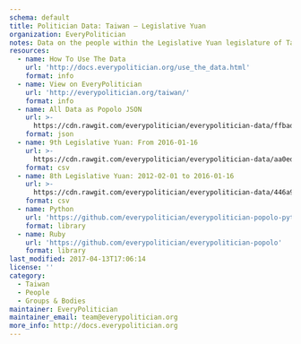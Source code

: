 ```yaml
---
schema: default
title: Politician Data: Taiwan — Legislative Yuan
organization: EveryPolitician
notes: Data on the people within the Legislative Yuan legislature of Taiwan.
resources:
  - name: How To Use The Data
    url: 'http://docs.everypolitician.org/use_the_data.html'
    format: info
  - name: View on EveryPolitician
    url: 'http://everypolitician.org/taiwan/'
    format: info
  - name: All Data as Popolo JSON
    url: >-
      https://cdn.rawgit.com/everypolitician/everypolitician-data/ffbadb193a28f8f501e7f33f635dfdf44f64a212/data/Taiwan/Legislative_Yuan/ep-popolo-v1.0.json
    format: json
  - name: 9th Legislative Yuan: From 2016-01-16
    url: >-
      https://cdn.rawgit.com/everypolitician/everypolitician-data/aa0edea0fe7e8ce83fac174facf5c58bbe36dfcf/data/Taiwan/Legislative_Yuan/term-9.csv
    format: csv
  - name: 8th Legislative Yuan: 2012-02-01 to 2016-01-16
    url: >-
      https://cdn.rawgit.com/everypolitician/everypolitician-data/446a92ae221831e3d5ece1c8c3c84aa6eccc5b7d/data/Taiwan/Legislative_Yuan/term-8.csv
    format: csv
  - name: Python
    url: 'https://github.com/everypolitician/everypolitician-popolo-python'
    format: library
  - name: Ruby
    url: 'https://github.com/everypolitician/everypolitician-popolo'
    format: library
last_modified: 2017-04-13T17:06:14
license: ''
category:
  - Taiwan
  - People
  - Groups & Bodies
maintainer: EveryPolitician
maintainer_email: team@everypolitician.org
more_info: http://docs.everypolitician.org
---
```

